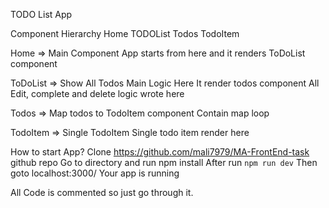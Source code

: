 TODO List App

Component Hierarchy
Home
TODOList
Todos
TodoItem

Home ⇒ Main Component
		App starts from here and it renders ToDoList component

ToDoList ⇒ Show All Todos
		Main Logic Here
		It render todos component
		All Edit, complete and delete logic wrote here

Todos ⇒ Map todos to TodoItem component
		Contain map loop

TodoItem ⇒ Single TodoItem
Single todo item render here


How to start App?
Clone https://github.com/mali7979/MA-FrontEnd-task  github repo
Go to directory and run npm install
After run `npm run dev`
Then goto localhost:3000/
Your app is running

All Code is commented so just go through it.
